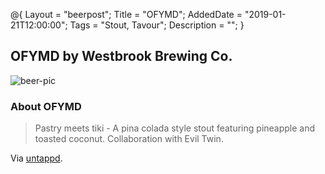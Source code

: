 @{ 
 Layout = "beerpost"; 
 Title = "OFYMD"; 
 AddedDate = "2019-01-21T12:00:00"; 
 Tags = "Stout, Tavour"; 
 Description = ""; 
 } 
 

## OFYMD by Westbrook Brewing Co.

![beer-pic]

### About OFYMD

> Pastry meets tiki - A pina colada style stout featuring pineapple and toasted coconut. Collaboration with Evil Twin. 

Via [untappd][untappd-url].

[untappd-url]: <https://untappd.com/b/westbrook-brewing-co-ofymd/2793890>
[beer-pic]: https://jasonpowley.com/assets/img/2019-01-21-ofymd.jpeg "OFYMD by Westbrook Brewing Co."
